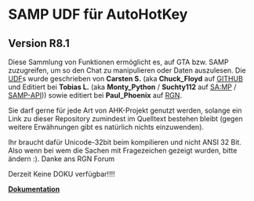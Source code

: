 SAMP UDF für AutoHotKey
=======================
Version R8.1
----------
Diese Sammlung von Funktionen ermöglicht es, auf GTA bzw. SAMP zuzugreifen, um so den Chat zu manipulieren oder Daten auszulesen.
Die [UDF](http://de.wikipedia.org/wiki/User_Defined_Function)s wurde geschrieben von **Carsten S.** (aka **Chuck_Floyd** auf [GITHUB](https://github.com/FrozenBrain/) und Editiert bei **Tobias L.** (aka **Monty_Python** / **Suchty112** auf [SA:MP](http://sa-mp.de) / [SAMP-API](http://forum.samp-api.net))) sowie editiert bei **Paul_Phoenix** auf [RGN](http://forum.revival-gaming.net/index.php?page=User&userID=36842).


Sie darf gerne für jede Art von AHK-Projekt genutzt werden, solange ein Link zu dieser Repository zumindest im Quelltext bestehen bleibt (gegen weitere Erwähnungen gibt es natürlich nichts einzuwenden).

Ihr braucht dafür  Unicode-32bit beim kompilieren und nicht ANSI 32 Bit. Also wenn bei wem die Sachen mit Fragezeichen gezeigt wurden, bitte ändern :). Danke ans RGN Forum 

Derzeit Keine DOKU verfügbar!!!!

**[Dokumentation](https://github.com/FrozenBrain/SAMP-UDF-for-AutoHotKey/wiki)**
